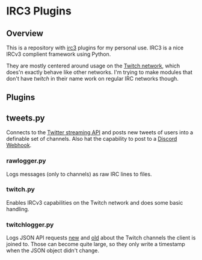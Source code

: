 # IRC3 Plugins

## Overview
This is a repository with [irc3](https://github.com/gawel/irc3) plugins for my personal use. IRC3 is a nice IRCv3 complient framework using Python. 

They are mostly centered around usage on the [Twitch network](https://dev.twitch.tv/docs/irc), which does'n exactly behave like other networks. I'm trying to make modules that don't have *twitch* in their name work on regular IRC networks though.

## Plugins

## tweets.py
Connects to the [Twitter streaming API](https://developer.twitter.com/en/docs/tweets/filter-realtime/api-reference/post-statuses-filter) and posts new tweets of users into a definable set of channels. Also hat the capability to post to a [Discord Webhook](https://discordapp.com/developers/docs/resources/webhook).

### rawlogger.py
Logs messages (only to channels) as raw IRC lines to files.

### twitch.py
Enables IRCv3 capabilities on the Twitch network and does some basic handling.

### twitchlogger.py
Logs JSON API requests [new](https://dev.twitch.tv/docs/api) and [old](https://dev.twitch.tv/docs/v5) about the Twitch channels the client is joined to. Those can become quite large, so they only write a timestamp when the JSON object didn't change.
